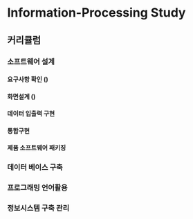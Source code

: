 # Information-Processing Study
## 커리큘럼
### 소프트웨어 설계 
#### 요구사항 확인 ()
#### 화면설계 ()
#### 데이터 입출력 구현
#### 통합구현
#### 제품 소프트웨어 패키징
### 데이터 베이스 구축
### 프로그래밍 언어활용
### 정보시스템 구축 관리
